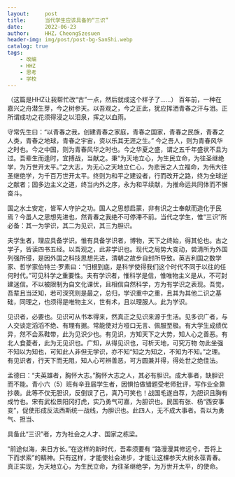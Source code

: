```yaml
---
layout:     post
title:      当代学生应该具备的“三识”
date:       2022-06-23
author:     HHZ，CheongSzesuen
header-img: img/post/post-bg-SanShi.webp
catalog: true
tags:
    - 改编
    - HHZ
    - 思考
    - 学校
---
```

（这篇是HHZ让我帮忙改“古”一点，然后就成这个样子了......）
百年前，一种在嘉兴之舟潜生芽，今之树参天。以吾观之，今之正此，犹应挥洒青春之汗与泪。正所谓成功之花须得浸之以泪泉，挥之以血雨。

守常先生曰：“以青春之我，创建青春之家庭，青春之国家，青春之民族，青春之人类，青春之地球，青春之宇宙，资以乐其无涯之生。” 今之吾人，则为青春风华之时也。今之中国，则为青春风华之时也。今之华夏之盛，谓之五千年盛状不且为过。吾辈生而逢时，宜搏战，当献之。秉“为天地立心，为生民立命，为往圣继绝学，为万世开太平。”之大志，为无心之天地立仁心，为悲苦之人立福命，为伟大往圣继绝学，为千百万世开太平。终则为和平之建设者，行而改开之路，终为全球逆之献者；固多边主义之道，终当内外之序，永为和平续献，为推命运共同体而不懈奋斗。

国之水土安定，皆军人守护之功。国人之思想启蒙，非有识之士奉献而造化于民焉？今虽人之思想先进也，然青春之我绝不可停滞不前。当代之学生，惟“三识”所必备：其一为学识，其二为见识，其三为胆识。

夫学生者，理应具备学识。惟有具备学识者，博物，天下之终始，得其伦也。古之学子，皆读四书五经。以吾观之，此非学识也。现代之局势大变动，尝清所为外国列强所侵，是因外国之科技思想先进，清朝之故步自封所导致。英吉利国之数学家、哲学家伯特兰·罗素曰：“归根到底，是科学使得我们这个时代不同于以往的任何时代。”可见科学之重要性。夫有学识者，惟科学是信，惟唯物主义是从，不可封建迷信。不以被限制为自文化课优，且相信自然科学，方为有学识之表现。吾觉，吾辈且当泛知，若可深究则是最之，总归，学识重中之重，且其为其他二识之基础，同理之，也须得是唯物主义，世有术，且以理服人。此为学识。

见识者，必要也。见识可从书本得来，然真正之见识来源于生活。见多识广者，与人交谈定滔滔不绝、有理有据。常能使对方哑口无言、佩服至极。有大学生成绩优异，然不会系鞋带，此为见识少也。有见识，方知天下之大势，知人心之善恶。有北人食菱者，此为无见识也。广知，从得见识也，可析天地，可究万物 勿此坐强不知以为知也，可知此人非但无学识，亦不知“知之为知之，不知为不知。”之理。有见识者，行天下而无阻，知人心可辨善恶，可方圆兼并得，得处世之绝佳法。

孟德曰：“夫英雄者，胸怀大志。”胸怀大志之人，其必有胆识。成大事者，缺胆识而不能。青小六（5）班有辛丑届学生者，因惧怕做错题受老师批评，写作业全靠抄袭。此等不仅无胆识，反倒误了己，真乃可笑也！战国毛遂自荐，为胆识且胸有成竹也。宋有武松景阳冈打虎，实乃勇气可嘉，为胆识也。民国有张、杨“西安事变”，促使形成反法西斯统一战线，为胆识也。此四人，无不成大事者。吾以为勇气、担当、

具备此“三识”者，方为社会之人才、国家之栋梁。

“前途似海，来日方长。”在这样的新时代，吾辈须要有 “路漫漫其修远兮，吾将上下而求索”的精神。只有这样，才能使社会进步，才能让这棵参天大树永葆青春。真正实现，为天地立心，为生民立命，为往圣继绝学，为万世开太平，的使命。